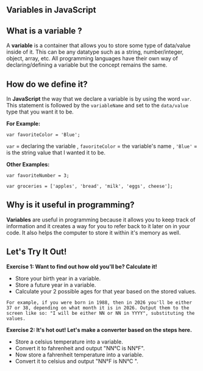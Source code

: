 ## Variables in JavaScript 


## What is a variable ?
A **variable** is a container that allows you to store some type of data/value inside of it. This can be any datatype such as a string, number/integer, object, array, etc. All programming languages have their own way of declaring/defining a variable but the concept remains the same. 


## How do we define it? 
In **JavaScript** the way that we declare a variable is by using the word `var`. This statement is followed by the `variableName` and set to the `data/value` type that you want it to be. 

**For Example:**

`var favoriteColor = 'Blue';`

`var` = declaring the variable , `favoriteColor` = the variable's name , `'Blue'` = is the string value that I wanted it to be. 


**Other Examples:** 

`var favoriteNumber = 3;`

`var groceries = ['apples', 'bread', 'milk', 'eggs', cheese'];` 


## Why is it useful in programming? 
**Variables** are useful in programming because it allows you to keep track of information and it creates a way for you to refer back to it later on in your code. It also helps the computer to store it within it's memory as well.


## Let's Try It Out! 

**Exercise 1: Want to find out how old you'll be? Calculate it!**

* Store your birth year in a variable.
* Store a future year in a variable.
* Calculate your 2 possible ages for that year based on the stored values.

`For example, if you were born in 1988, then in 2026 you'll be either 37 or 38, depending on what month it is in 2026. Output them to the screen like so: "I will be either NN or NN in YYYY", substituting the values.`


**Exercise 2: It's hot out! Let's make a converter based on the steps here.**

* Store a celsius temperature into a variable.
* Convert it to fahrenheit and output "NN°C is NN°F".
* Now store a fahrenheit temperature into a variable.
* Convert it to celsius and output "NN°F is NN°C ".







